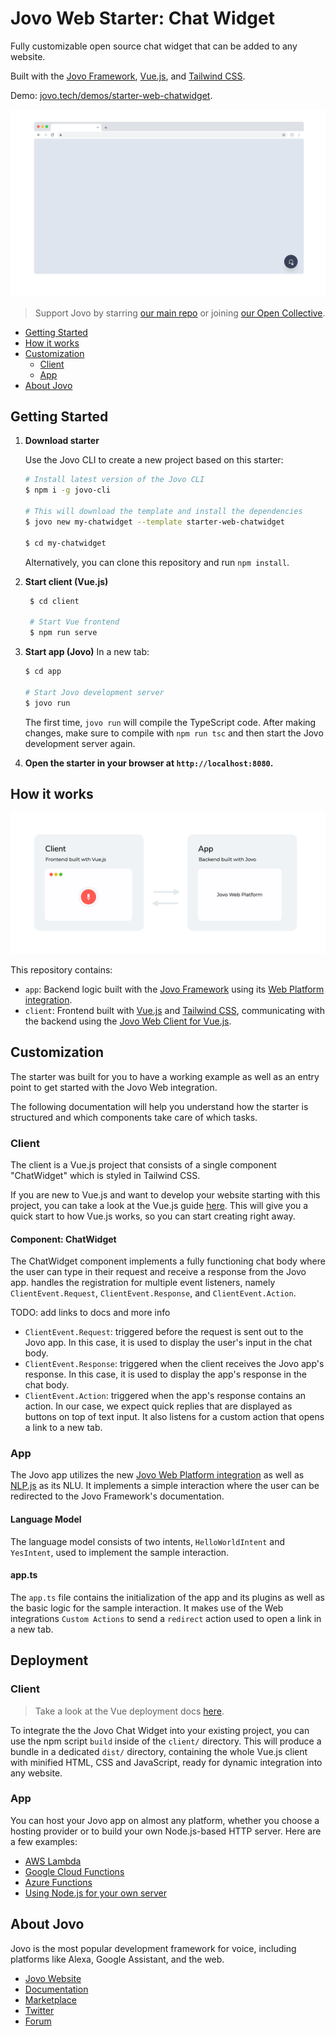 # Jovo Web Starter: Chat Widget

Fully customizable open source chat widget that can be added to any website.

Built with the [Jovo Framework](https://github.com/jovotech/jovo-framework), [Vue.js](https://github.com/vuejs/vue), and [Tailwind CSS](https://github.com/tailwindlabs/tailwindcss).

Demo: [jovo.tech/demos/starter-web-chatwidget](https://www.jovo.tech/demos/starter-web-chatwidget/).

![Jovo Chat Widget](./img/starter-web-chatwidget.gif)

> Support Jovo by starring [our main repo](https://github.com/jovotech/jovo-framework) or joining [our Open Collective](https://opencollective.com/jovo-framework).

- [Getting Started](#getting-started)
- [How it works](#how-it-works)
- [Customization](#customization)
  - [Client](#client)
  - [App](#app)
- [About Jovo](#about-jovo)

## Getting Started

1.  **Download starter**

    Use the Jovo CLI to create a new project based on this starter:

    ```sh
    # Install latest version of the Jovo CLI
    $ npm i -g jovo-cli

    # This will download the template and install the dependencies
    $ jovo new my-chatwidget --template starter-web-chatwidget

    $ cd my-chatwidget
    ```

    Alternatively, you can clone this repository and run `npm install`.

2.  **Start client (Vue.js)**

    ```sh
     $ cd client

     # Start Vue frontend
     $ npm run serve
    ```

3.  **Start app (Jovo)**
    In a new tab:

    ```sh
    $ cd app

    # Start Jovo development server
    $ jovo run
    ```

    The first time, `jovo run` will compile the TypeScript code. After making changes, make sure to compile with `npm run tsc` and then start the Jovo development server again.

4.  **Open the starter in your browser at `http://localhost:8080`.**

## How it works

![Jovo Web Client to App](img/jovo-web-client-to-app.png)

This repository contains:

- `app`: Backend logic built with the [Jovo Framework](https://github.com/jovotech/jovo-framework) using its [Web Platform integration](https://github.com/jovotech/jovo-framework/tree/master/jovo-platforms/jovo-platform-web).
- `client`: Frontend built with [Vue.js](https://vuejs.org/) and [Tailwind CSS](https://tailwindcss.com/), communicating with the backend using the [Jovo Web Client for Vue.js](https://github.com/jovotech/jovo-framework/tree/master/jovo-clients/jovo-client-web-vue).

## Customization

The starter was built for you to have a working example as well as an entry point to get started with the Jovo Web integration.

The following documentation will help you understand how the starter is structured and which components take care of which tasks.

### Client

The client is a Vue.js project that consists of a single component "ChatWidget" which is styled in Tailwind CSS.

If you are new to Vue.js and want to develop your website starting with this project, you can take a look at the Vue.js guide [here](https://vuejs.org/v2/guide/). This will give you a quick start to how Vue.js works, so you can start creating right away.

#### Component: ChatWidget

The ChatWidget component implements a fully functioning chat body where the user can type in their request and receive a response from the Jovo app. handles the registration for multiple event listeners, namely `ClientEvent.Request`, `ClientEvent.Response`, and `ClientEvent.Action`.

TODO: add links to docs and more info

- `ClientEvent.Request`: triggered before the request is sent out to the Jovo app. In this case, it is used to display the user's input in the chat body.
- `ClientEvent.Response`: triggered when the client receives the Jovo app's response. In this case, it is used to display the app's response in the chat body.
- `ClientEvent.Action`: triggered when the app's response contains an action. In our case, we expect quick replies that are displayed as buttons on top of text input. It also listens for a custom action that opens a link to a new tab.

### App

The Jovo app utilizes the new [Jovo Web Platform integration](http://jovo.tech/marketplace/jovo-platform-web) as well as [NLP.js](https://www.jovo.tech/marketplace/jovo-nlu-nlpjs) as its NLU. It implements a simple interaction where the user can be redirected to the Jovo Framework's documentation.

#### Language Model

The language model consists of two intents, `HelloWorldIntent` and `YesIntent`, used to implement the sample interaction.

#### app.ts

The `app.ts` file contains the initialization of the app and its plugins as well as the basic logic for the sample interaction. It makes use of the Web integrations `Custom Actions` to send a `redirect` action used to open a link in a new tab.

## Deployment

### Client

> Take a look at the Vue deployment docs [here](https://cli.vuejs.org/guide/deployment).

To integrate the the Jovo Chat Widget into your existing project, you can use the npm script `build` inside of the `client/` directory. This will produce a bundle in a dedicated `dist/` directory, containing the whole Vue.js client with minified HTML, CSS and JavaScript, ready for dynamic integration into any website.

### App

You can host your Jovo app on almost any platform, whether you choose a hosting provider or to build your own Node.js-based HTTP server. Here are a few examples:

- [AWS Lambda](https://www.jovo.tech/docs/hosting/aws-lambda)
- [Google Cloud Functions](https://www.jovo.tech/docs/hosting/google-cloud-functions)
- [Azure Functions](https://www.jovo.tech/docs/hosting/azure-functions)
- [Using Node.js for your own server](https://www.jovo.tech/docs/hosting/http-host)

## About Jovo

Jovo is the most popular development framework for voice, including platforms like Alexa, Google Assistant, and the web.

- [Jovo Website](https://jovo.tech/)
- [Documentation](https://jovo.tech/docs/)
- [Marketplace](https://www.jovo.tech/marketplace/)
- [Twitter](https://twitter.com/jovotech/)
- [Forum](https://community.jovo.tech/)
